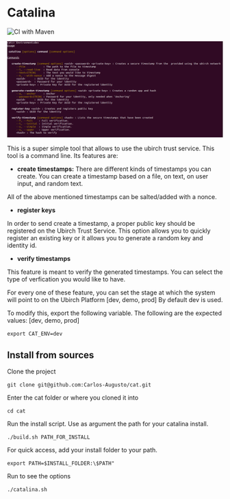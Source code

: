 # Catalina

![CI with Maven](https://github.com/Carlos-Augusto/cat/workflows/CI%20with%20Maven/badge.svg)

![Commands](commands.png)

This is a super simple tool that allows to use the ubirch trust service. This tool is a command line.
Its features are:

* **create timestamps:** There are different kinds of timestamps you can create. You can create a timestamp based
on a file, on text, on user input, and random text.

All of the above mentioned timestamps can be salted/added with a nonce.

* **register keys**

In order to send create a timestamp, a proper public key should be registered on the Ubirch Trust Service.
This option allows you to quickly register an existing key or it allows you to generate a random key and 
identity id.

* **verify timestamps**

This feature is meant to verify the generated timestamps. You can select the type of verfication 
you would like to have. 

For every one of these feature, you can set the stage at which the system will point to on the Ubirch Platform [dev, demo, prod]
By default dev is used. 

To modify this, export the following variable. The following are the expected values: [dev, demo, prod]

```
export CAT_ENV=dev 
```

## Install from sources

Clone the project
```
git clone git@github.com:Carlos-Augusto/cat.git 
```

Enter the cat folder or where you cloned it into
```
cd cat 
```

Run the install script. Use as argument the path for your catalina install.
```
./build.sh PATH_FOR_INSTALL
```

For quick access, add your install folder to your path.
```
export PATH=$INSTALL_FOLDER:\$PATH"
```

Run to see the options
```
./catalina.sh
```
